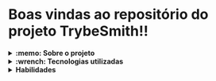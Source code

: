 # Boas vindas ao repositório do projeto TrybeSmith!!


<details>
  <summary>
    <strong>:memo: Sobre o projeto</strong>
  </summary><br>
  
  - Projeto Talker Manager desenvolvido na Trybe no módulo de Back-End..
  
  - Desenvolver um CRUD (Create, Read, Update e Delete) de itens medievais, no formato de uma API, utilizando Typescript.
</details>

<details>
  <summary>
    <strong>:wrench: Tecnologias utilizadas</strong>
  </summary><br>
  
  - Typescript
  - Node Express
  - MySQL
  
</details>

<details>
  <summary>
    <strong>Habilidades</strong>
  </summary><br>
  Neste projeto, foi verificado como:

* Arquitetar e desenvolver alguns endpoints que irão ler e escrever em um banco de dados, utilizando o MySQL.
* Declarar variáveis e funções com tipagens Typescript;
* Construir uma API Node Express utilizando o Typescript.
* Rodar a aplicação em containers usando o Docker.
